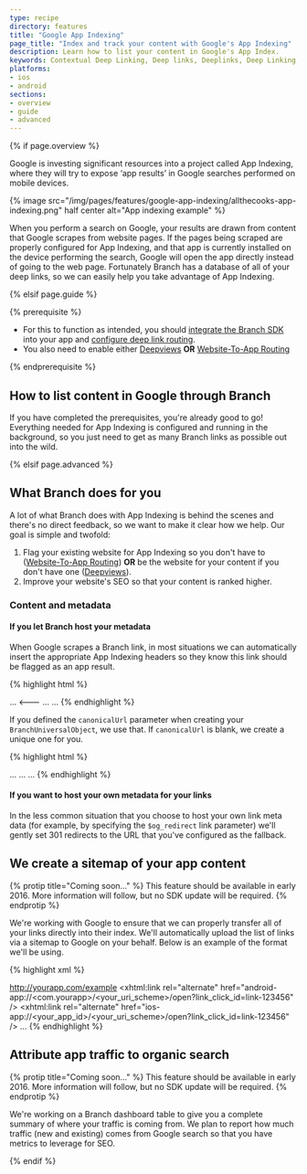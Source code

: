 ```yaml
---
type: recipe
directory: features
title: "Google App Indexing"
page_title: "Index and track your content with Google's App Indexing"
description: Learn how to list your content in Google's App Index.
keywords: Contextual Deep Linking, Deep links, Deeplinks, Deep Linking, Deeplinking, Deferred Deep Linking, Deferred Deeplinking, iOS9, iOS 9, Apple Spotlight Search
platforms:
- ios
- android
sections:
- overview
- guide
- advanced
---
```


{% if page.overview %}

Google is investing significant resources into a project called App Indexing, where they will try to expose ‘app results’ in Google searches performed on mobile devices.

{% image src="/img/pages/features/google-app-indexing/allthecooks-app-indexing.png" half center alt="App indexing example" %}

When you perform a search on Google, your results are drawn from content that Google scrapes from website pages. If the pages being scraped are properly configured for App Indexing, and that app is currently installed on the device performing the search, Google will open the app directly instead of going to the web page. Fortunately Branch has a database of all of your deep links, so we can easily help you take advantage of App Indexing.

{% elsif page.guide %}

{% prerequisite %}

- For this to function as intended, you should [integrate the Branch SDK]({{base.url}}/getting-started/sdk-integration-guide) into your app and [configure deep link routing]({{base.url}}/getting-started/deep-link-routing).
- You also need to enable either [Deepviews]({{base.url}}/features/deepviews) **OR** [Website-To-App Routing]({{base.url}}/features/website-to-app-routing)

{% endprerequisite %}

## How to list content in Google through Branch

If you have completed the prerequisites, you're already good to go! Everything needed for App Indexing is configured and running in the background, so you just need to get as many Branch links as possible out into the wild.

{% elsif page.advanced %}

## What Branch does for you

A lot of what Branch does with App Indexing is behind the scenes and there's no direct feedback, so we want to make it clear how we help. Our goal is simple and twofold:

1. Flag your existing website for App Indexing so you don't have to ([Website-To-App Routing]({{base.url}}/features/website-to-app-routing)) **OR** be the website for your content if you don't have one ([Deepviews]({{base.url}}/features/deepviews)).
1. Improve your website's SEO so that your content is ranked higher.

### Content and metadata

#### If you let Branch host your metadata

When Google scrapes a Branch link, in most situations we can automatically insert the appropriate App Indexing headers so they know this link should be flagged as an app result.

{% highlight html %}
<html>
<head>
  ...
  <---
  <link rel="alternate" href="android-app://<com.yourapp>/<your_uri_scheme>/open?link_click_id=link-123456" />
  <link rel="alternate" href="ios-app://<your_app_id>/<your_uri_scheme>/open?link_click_id=link-123456" />
  ...
</head>
<body> … </body>
{% endhighlight %}

If you defined the `canonicalUrl` parameter when creating your `BranchUniversalObject`, we use that. If `canonicalUrl` is blank, we create a unique one for you.

{% highlight html %}
<html>
<head>
  ...
  <link rel="canonical" href="http://yourapp.com/article/feburary/2014/123512" />
  ...
</head>
<body> … </body>
{% endhighlight %}

#### If you want to host your own metadata for your links

In the less common situation that you choose to host your own link meta data (for example, by specifying the `$og_redirect` link parameter) we'll gently set 301 redirects to the URL that you've configured as the fallback.

## We create a sitemap of your app content

{% protip title="Coming soon..." %}
This feature should be available in early 2016. More information will follow, but no SDK update will be required.
{% endprotip %}

We're working with Google to ensure that we can properly transfer all of your links directly into their index. We'll automatically upload the list of links via a sitemap to Google on your behalf. Below is an example of the format we'll be using.

{% highlight xml %}
<?xml version="1.0" encoding="UTF-8" ?>
<urlset xmlns="http://www.sitemaps.org/schemas/sitemap/0.9"
 xmlns:xhtml="http://www.w3.org/1999/xhtml">
<url>
  <loc>http://yourapp.com/example</loc>
  <xhtml:link rel="alternate" href="android-app://<com.yourapp>/<your_uri_scheme>/open?link_click_id=link-123456" />
  <xhtml:link rel="alternate" href="ios-app://<your_app_id>/<your_uri_scheme>/open?link_click_id=link-123456" />
...
</urlset>
{% endhighlight %}

## Attribute app traffic to organic search

{% protip title="Coming soon..." %}
This feature should be available in early 2016. More information will follow, but no SDK update will be required.
{% endprotip %}

We're working on a Branch dashboard table to give you a complete summary of where your traffic is coming from. We plan to report how much traffic (new and existing) comes from Google search so that you have metrics to leverage for SEO.

{% endif %}